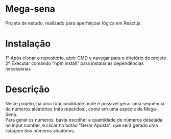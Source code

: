 # Mega-sena

Projeto de estudo, realizado para aperfeiçoar lógica em React.js.

# Instalação

1º Após clonar o repositório, abrir CMD e navegar para o diretório do projeto
2º Executar comando "npm install" para instalar as dependências necessárias

# Descrição

Neste projeto, há uma funcionalidade onde é possível gerar uma sequência de números aleatórios (não repetidos), como em uma espécie de Mega-Sena.  
Para gerar os números, basta escolher a quantidade de números desejada no input number, e clicar no botão "Gerar Aposta", que será gerado uma
listagem dos números aleatórios.
